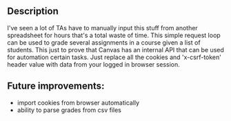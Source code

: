## Description 
I've seen a lot of TAs have to manually input this stuff from another spreadsheet for hours that's a total waste of time. 
 This simple request loop can be used to grade several assignments in a course given a list of students. 
 This just to prove that Canvas has an internal API that can be used for automation certain tasks. 
 Just replace all the cookies and 'x-csrf-token' header value with data from your logged in browser session. 
 
## Future improvements: 
- import cookies from browser automatically 
- ability to parse grades from csv files 
